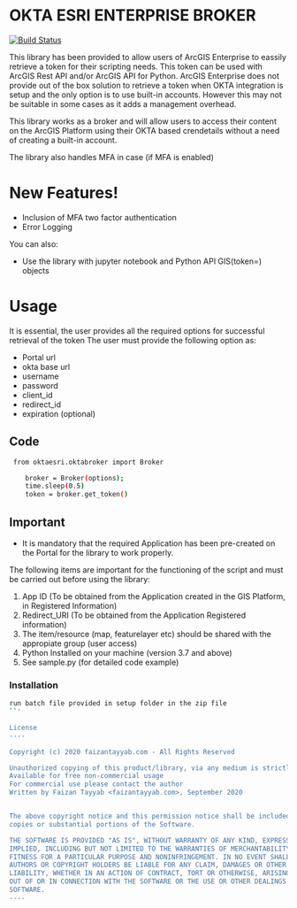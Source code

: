 # OKTA ESRI ENTERPRISE BROKER

[![Build Status](https://travis-ci.org/joemccann/dillinger.svg?branch=master)](http://python.org)

This library has been provided to allow users of ArcGIS Enterprise to eassily retrieve a token for their scripting needs. This token can be used with ArcGIS Rest API and/or ArcGIS API for Python. ArcGIS Enterprise does not provide out of the box solution to retrieve a token when OKTA integration is setup and the only option is to use built-in accounts. However this may not be suitable in some cases as it adds a management overhead. 

This library works as a broker and will allow users to access their content on the ArcGIS Platform using their OKTA based crendetails without a need of creating a built-in account. 

The library also handles MFA in case (if MFA is enabled)

# New Features!

  - Inclusion of MFA two factor authentication
  - Error Logging


You can also:
  - Use the library with jupyter notebook and Python API GIS(token=) objects 

# Usage
It is essential, the user provides all the required options for successful retrieval of the token
The user must provide the following option as:

* Portal url
* okta base url
* username
* password
* client_id
* redirect_id
* expiration (optional)

## Code
```sh
 from oktaesri.oktabroker import Broker

    broker = Broker(options);
    time.sleep(0.5)
    token = broker.get_token()
```
## Important
- It is mandatory that the required Application has been pre-created on the Portal for the library to work properly.

The following items are important for the functioning of the script and must be carried out before using the library:
1. App ID (To be obtained from the Application created in the GIS Platform, in Registered Information)
2. Redirect_URI (To be obtained from the Application Registered information)
3. The item/resource (map, featurelayer etc) should be shared with the appropiate group (user access)
4. Python Installed on your machine (version 3.7 and above)
5. See sample.py (for detailed code example)

### Installation

```sh
run batch file provided in setup folder in the zip file
``'

License
----

Copyright (c) 2020 faizantayyab.com - All Rights Reserved

Unauthorized copying of this product/library, via any medium is strictly prohibited
Available for free non-commercial usage
For commercial use please contact the author
Written by Faizan Tayyab <faizantayyab.com>, September 2020


The above copyright notice and this permission notice shall be included in all
copies or substantial portions of the Software.

THE SOFTWARE IS PROVIDED "AS IS", WITHOUT WARRANTY OF ANY KIND, EXPRESS OR
IMPLIED, INCLUDING BUT NOT LIMITED TO THE WARRANTIES OF MERCHANTABILITY,
FITNESS FOR A PARTICULAR PURPOSE AND NONINFRINGEMENT. IN NO EVENT SHALL THE
AUTHORS OR COPYRIGHT HOLDERS BE LIABLE FOR ANY CLAIM, DAMAGES OR OTHER
LIABILITY, WHETHER IN AN ACTION OF CONTRACT, TORT OR OTHERWISE, ARISING FROM,
OUT OF OR IN CONNECTION WITH THE SOFTWARE OR THE USE OR OTHER DEALINGS IN THE
SOFTWARE.
----
